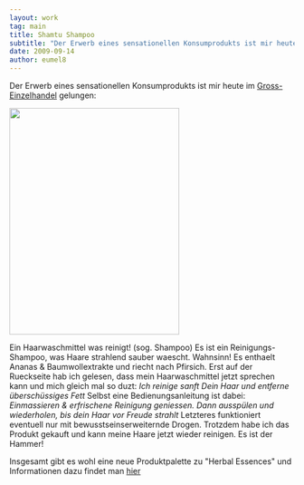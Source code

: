 ```yaml
---
layout: work
tag: main
title: Shamtu Shampoo
subtitle: "Der Erwerb eines sensationellen Konsumprodukts ist mir heute im Gross-Einzelhandel gelungen:nn nnEin Haarwaschmittel was reinigt!  (sog. Shampoo) nEs ist ein Reinigungs-Shampoo, was Haare strahlend sauber waescht. Wahnsinn!  nEs enthaelt Ananas &amp;&hellip;"
date: 2009-09-14
author: eumel8
---
```


Der Erwerb eines sensationellen Konsumprodukts ist mir heute im <a href="http://www.real.de">Gross-Einzelhandel</a> gelungen:

<div class="image_block"><img src="http://blog.eumelnet.de/blogs/media/blogs/blog/HERBAL_E.jpg" alt="" title="" width="300" height="400" /></div> 

Ein Haarwaschmittel was reinigt! (sog. Shampoo)
Es ist ein Reinigungs-Shampoo, was Haare strahlend sauber waescht. Wahnsinn! 
Es enthaelt Ananas &amp; Baumwollextrakte und riecht nach Pfirsich. 
Erst auf der Rueckseite hab ich gelesen, dass mein Haarwaschmittel jetzt sprechen kann und mich gleich mal so duzt:
<i>Ich reinige sanft Dein Haar und entferne überschüssiges Fett</i>
Selbst eine Bedienungsanleitung ist dabei:
<i>Einmassieren &amp; erfrischene Reinigung geniessen. Dann ausspülen und wiederholen, bis dein Haar vor Freude strahlt</i>
Letzteres funktioniert eventuell nur mit bewusstseinserweiternde Drogen. Trotzdem habe ich das Produkt gekauft und kann meine Haare jetzt wieder reinigen. Es ist der Hammer!

Insgesamt gibt es wohl eine neue Produktpalette zu "Herbal Essences" und Informationen dazu findet man <a href="http://www.herbalessences.de">hier</a>
